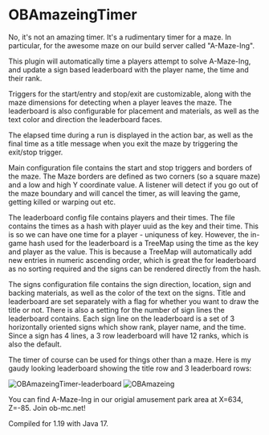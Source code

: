 # OBAmazeingTimer
No, it's not an amazing timer. It's a rudimentary timer for a maze. In particular, for the awesome maze
on our build server called "A-Maze-Ing".

This plugin will automatically time a players attempt to solve A-Maze-Ing, and update a sign based
leaderboard with the player name, the time and their rank.

Triggers for the start/entry and stop/exit are customizable, along with the maze dimensions for
detecting when a player leaves the maze. The leaderboard is also configurable for placement
and materials, as well as the text color and direction the leaderboard faces.

The elapsed time during a run is displayed in the action bar, as well as the final time as a title
message when you exit the maze by triggering the exit/stop trigger.

Main configuration file contains the start and stop triggers and borders of the maze. The Maze borders
are defined as two corners (so a square maze) and a low and high Y coordinate value. A listener will
detect if you go out of the maze boundary and will cancel the timer, as will leaving the game, getting
killed or warping out etc.

The leaderboard config file contains players and their times. The file contains the times as a hash with
player uuid as the key and their time. This is so we can have one time for a player - uniquness of key.
However, the in-game hash used for the leaderboard is a TreeMap using the time as the key and player as
the value. This is because a TreeMap will automatically add new entries in numeric ascending order, which
is great the for leaderboard as no sorting required and the signs can be rendered directly from the hash.

The signs configuration file contains the sign direction, location, sign and backing materials, as well
as the color of the text on the signs. Title and leaderboard are set separately with a flag for whether
you want to draw the title or not. There is also a setting for the number of sign lines the leaderboard
contains. Each sign line on the leaderboard is a set of 3 horizontally oriented signs which show rank,
player name, and the time. Since a sign has 4 lines, a 3 row leaderboard will have 12 ranks, which is
also the default.

The timer of course can be used for things other than a maze.
Here is my gaudy looking leaderboard showing the title row and 3 leaderboard rows:

![OBAmazeingTimer-leaderboard](https://ob-mc.net/repo/OBAmazeingTimer-leaderboard.png)
![OBAmazeing](https://ob-mc.net/repo/OBAmazeing.png)

You can find A-Maze-Ing in our origial amusement park area at X=634, Z=-85. Join ob-mc.net!

Compiled for 1.19 with Java 17.